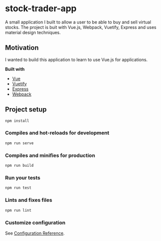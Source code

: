 # stock-trader-app
A small application I built to allow a user to be able to buy and sell virtual stocks. The project is buit with Vue.js, Webpack, Vuetify, Express and uses material design techniques. 

## Motivation
I wanted to build this application to learn to use Vue.js for applications.

<b>Built with</b>
- [Vue](https://vuejs.org)
- [Vuetify](https://vuetifyjs.com/en/)
- [Express](https://expressjs.com)
- [Webpack](https://webpack.js.org)




## Project setup
```
npm install
```

### Compiles and hot-reloads for development
```
npm run serve
```

### Compiles and minifies for production
```
npm run build
```

### Run your tests
```
npm run test
```

### Lints and fixes files
```
npm run lint
```

### Customize configuration
See [Configuration Reference](https://cli.vuejs.org/config/).

